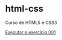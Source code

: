 # html-css
 Curso de HTML5 e CSS3

<a href="https://jayjay230.github.io/html-css/ex001/index.html">Executar o exercício 001</a>